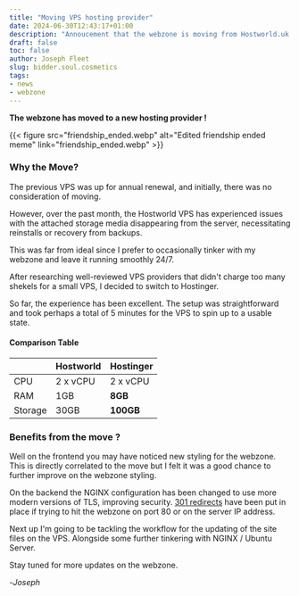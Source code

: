 ```yaml
---
title: "Moving VPS hosting provider"
date: 2024-06-30T12:43:17+01:00
description: "Annoucement that the webzone is moving from Hostworld.uk to Hostinger.co.uk to provide you with faster performance and enhanced security."
draft: false
toc: false
author: Joseph Fleet
slug: bidder.soul.cosmetics
tags:
- news
- webzone
---
```


**The webzone has moved to a new hosting provider !**

{{< figure src="friendship_ended.webp" alt="Edited friendship ended meme" link="friendship_ended.webp" >}}


### Why the Move?

The previous VPS was up for annual renewal, and initially, there was no consideration of moving.

However, over the past month, the Hostworld VPS has experienced issues with the attached storage media disappearing from the server, necessitating reinstalls or recovery from backups.

This was far from ideal since I prefer to occasionally tinker with my webzone and leave it running smoothly 24/7.

After researching well-reviewed VPS providers that didn't charge too many shekels for a small VPS, I decided to switch to Hostinger.

So far, the experience has been excellent. The setup was straightforward and took perhaps a total of 5 minutes for the VPS to spin up to a usable state.


#### Comparison Table

|         | Hostworld | Hostinger |
|---------|-----------|-----------|
| CPU     | 2 x vCPU  | 2 x vCPU  |
| RAM     | 1GB       | **8GB**       |
| Storage | 30GB      | **100GB**     |

### Benefits from the move ?

Well on the frontend you may have noticed new styling for the webzone. This is directly correlated to the move but I felt it was a good chance to further improve on the webzone styling.

On the backend the NGINX configuration has been changed to use more modern versions of TLS, improving security. [301 redirects](https://developer.mozilla.org/en-US/docs/Web/HTTP/Status/301) have been put in place if trying to hit the webzone on port 80 or on the server IP address.

Next up I'm going to be tackling the workflow for the updating of the site files on the VPS. Alongside some further tinkering with NGINX / Ubuntu Server.

Stay tuned for more updates on the webzone.

-*Joseph*
